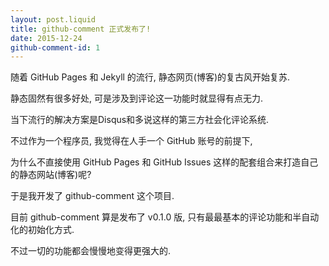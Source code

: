 ```yaml
---
layout: post.liquid
title: github-comment 正式发布了!
date: 2015-12-24
github-comment-id: 1
---
```


随着 GitHub Pages 和 Jekyll 的流行, 静态网页(博客)的复古风开始复苏.

静态固然有很多好处, 可是涉及到评论这一功能时就显得有点无力.

当下流行的解决方案是Disqus和多说这样的第三方社会化评论系统.

不过作为一个程序员, 我觉得在人手一个 GitHub 账号的前提下,

为什么不直接使用 GitHub Pages 和 GitHub Issues 这样的配套组合来打造自己的静态网站(博客)呢?

于是我开发了 github-comment 这个项目.

目前 github-comment 算是发布了 v0.1.0 版, 只有最最基本的评论功能和半自动化的初始化方式.

不过一切的功能都会慢慢地变得更强大的.
